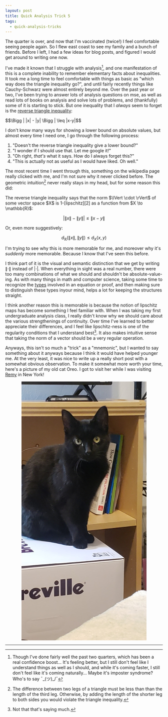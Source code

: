 ```yaml
---
layout: post
title: Quick Analysis Trick 5
tags:
  - quick-analysis-tricks
---
```


The quarter is over, and now that I'm vaccinated (twice!) I feel comfortable
seeing people again. So I flew east coast to see my family and a bunch of friends.
Before I left, I had a few ideas for blog posts, and figured I would get around
to writing one now.

I've made it known that I struggle with analysis[^1], and one manifestation of 
this is a complete inability to remember elementary facts about inequalities.
It took me a long time to feel comfortable with things as basic as 
"which way does the triangle inequality go?", and until fairly recently things
like Cauchy-Schwarz were almost entirely beyond me. Over the past year or two,
I've been trying to answer lots of analysis questions on mse, as well as read 
lots of books on analysis and solve lots of problems, and (thankfully) some of 
it is starting to stick. But one inequality that I _always_ seem to forget is
the [reverse triangle inequality][1]:

<div class=boxed markdown=1>
$$\Bigg | |x| - |y| \Bigg | \leq |x-y|$$
</div>

I don't know many ways for showing a lower bound on absolute values, 
but almost every time I need one, I go through the following process:

1. "Doesn't the reverse triangle inequality give a lower bound?"
2. "I wonder if I should use that. Let me google it!"
3. "Oh right, _that's_ what it says. How do I always forget this?"
4. "This is actually not as useful as I would have liked. Oh well."

The most recent time I went through this, something on the wikipedia page
really clicked with me, and I'm not sure why it never clicked before.
The geometric intuition[^2] never really stays in my head, but for some reason
this did:

<div class=boxed markdown=1>
  The reverse triangle inequality says that the norm $\lVert \cdot \rVert$ 
  of some vector space $X$ is 1-[lipschitz][2] as a function from $X \to \mathbb{R}$:

  $$\Bigg | \lVert x \rVert - \lVert y \rVert \Bigg | \leq \lVert x-y \rVert$$

  Or, even more suggestively:

  $$d_\mathbb{R}(\lVert x \rVert, \lVert y \rVert) \leq d_X(x,y)$$
</div>

I'm trying to see why this is more memorable for me, and moreover why it's
_suddenly_ more memorable. Because I know that I've seen this before.

I think part of it is the visual and semantic distinction that we get by
writing $\lVert \cdot \rVert$ instead of $|\cdot|$. When everything in sight
was a real number, there were too many combinations of what we should and 
shouldn't be absolute-value-ing. As with many things in math and computer
science, taking some time to recognize the [types][3] involved in an equation
or proof, and then making sure to distinguish these types inyour mind, 
helps a lot for keeping the structures straight.

I think another reason this is memorable is because the notion of lipschitz
maps has become something I feel familiar with. When I was taking my first
undergraduate analysis class, I really didn't know why we should care about 
the various strengthenings of continuity. Over time I've learned to better 
appreciate their differences, and I feel like lipschitz-ness is one of the
regularity conditions that I understand best[^3]. It also makes intuitive 
sense that taking the norm of a vector should be a very regular operation. 

Anyways, this isn't so much a "trick" as a "mnemonic", but I wanted to say
something about it anyways because I think it would have helped younger me.
At the very least, it was nice to write up a really short post with a 
somewhat obvious observation. To make it somewhat more worth your time,
here's a picture of my old cat Oreo. I got to visit her while I was visiting
[Remy](https://remydavison.com) in New York!

<img src="/assets/images/quick-analysis-trick-5/oreo.jpg" alt="My daughter, a gremlin" 
style="width: 400px; height: auto; display: block; margin-left: auto; margin-right: auto" />

---

[^1]: 
    Though I've done fairly well the past two quarters, which has been a 
    real confidence boost... It's feeling better, but I still don't feel 
    like I understand things as well as I should, and while it's coming 
    faster, I still don't feel like it's coming naturally...
    Maybe it's imposter syndrome? Who's to say ¯\_(ツ)_/¯

[^2]:
    The difference between two legs of a triangle must be less than than the
    length of the third leg. Otherwise, by adding the length of the shorter 
    leg to both sides you would violate the triangle inequality.

[^3]: Not that that's saying much.

[1]: https://en.wikipedia.org/wiki/Triangle_inequality#Reverse_triangle_inequality
[2]: https://en.wikipedia.org/wiki/Lipschitz_continuity
[3]: https://en.wikipedia.org/wiki/Type_system
